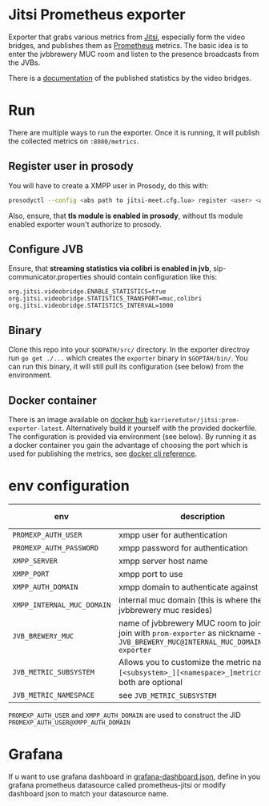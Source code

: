 # Jitsi Prometheus exporter
Exporter that grabs various metrics from [Jitsi](https://jitsi.org), especially form the video bridges, and publishes them as [Prometheus](https://prometheus.io) metrics.
The basic idea is to enter the jvbbrewery MUC room and listen to the presence broadcasts from the JVBs.

There is a [documentation](https://github.com/jitsi/jitsi-videobridge/blob/master/doc/statistics.md) of the published statistics by the video bridges.

# Run
There are multiple ways to run the exporter. Once it is running, it will publish the collected metrics on `:8080/metrics`.

## Register user in prosody
You will have to create a XMPP user in Prosody, do this with:
```bash
prosodyctl --config <abs path to jitsi-meet.cfg.lua> register <user> <auth-domain> <password>
```

Also, ensure, that **tls module is enabled in prosody**, without tls module enabled exporter woun't authorize to prosody.

## Configure JVB
Ensure, that **streaming statistics via colibri is enabled in jvb**, sip-communicator.properties should contain configuration like this:
```
org.jitsi.videobridge.ENABLE_STATISTICS=true
org.jitsi.videobridge.STATISTICS_TRANSPORT=muc,colibri
org.jitsi.videobridge.STATISTICS_INTERVAL=1000
```

## Binary
Clone this repo into your `$GOPATH/src/` directory. In the exporter directroy run `go get ./...` which creates the `exporter` binary in `$GOPTAH/bin/`. You can run this binary, it will still pull its configuration (see below) from the environment.

## Docker container
There is an image available on [docker hub](https://hub.docker.com/r/karrieretutor/jitsi) `karrieretutor/jitsi:prom-exporter-latest`. Alternatively build it yourself with the provided dockerfile. The configuration is provided via environment (see below). By running it as a docker container you gain the advantage of choosing the port which is used for publishing the metrics, see [docker cli reference](https://docs.docker.com/engine/reference/commandline/run/#publish-or-expose-port--p---expose).

# env configuration
env | description | default value
--- | --- | ---
`PROMEXP_AUTH_USER` | xmpp user for authentication |
`PROMEXP_AUTH_PASSWORD` | xmpp password for authentication |
`XMPP_SERVER` | xmpp server host name | 
`XMPP_PORT` | xmpp port to use | `5222`
`XMPP_AUTH_DOMAIN` | xmpp domain to authenticate against |
`XMPP_INTERNAL_MUC_DOMAIN` | internal muc domain (this is where the jvbbrewery muc resides) | 
`JVB_BREWERY_MUC` | name of jvbbrewery MUC room to join; it will join with `prom-exporter` as nickname -> `JVB_BREWERY_MUC@INTERNAL_MUC_DOMAIN/prom-exporter` | jvbbrewery
`JVB_METRIC_SUBSYSTEM` | Allows you to customize the metric names: `[<subsystem>_][<namespace>_]metricname`; both are optional |
`JVB_METRIC_NAMESPACE` | see `JVB_METRIC_SUBSYSTEM` | 

`PROMEXP_AUTH_USER` and `XMPP_AUTH_DOMAIN` are used to construct the JID `PROMEXP_AUTH_USER@XMPP_AUTH_DOMAIN`

# Grafana
If u want to use grafana dashboard in [grafana-dashboard.json](https://github.com/karrieretutor/jitsi-prom-exporter/blob/master/examples/grafana-dashboard.json), define in you grafana prometheus datasource called prometheus-jitsi or modify dashboard json to match your datasource name.
